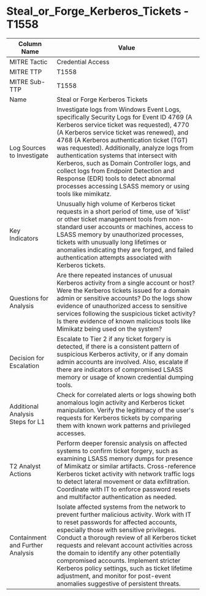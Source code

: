 # Steal_or_Forge_Kerberos_Tickets - T1558

| Column Name | Value |
|-------------|-------|
| MITRE Tactic | Credential Access |
| MITRE TTP | T1558 |
| MITRE Sub-TTP | T1558 |
| Name | Steal or Forge Kerberos Tickets |
| Log Sources to Investigate | Investigate logs from Windows Event Logs, specifically Security Logs for Event ID 4769 (A Kerberos service ticket was requested), 4770 (A Kerberos service ticket was renewed), and 4768 (A Kerberos authentication ticket (TGT) was requested). Additionally, analyze logs from authentication systems that intersect with Kerberos, such as Domain Controller logs, and collect logs from Endpoint Detection and Response (EDR) tools to detect abnormal processes accessing LSASS memory or using tools like mimikatz. |
| Key Indicators | Unusually high volume of Kerberos ticket requests in a short period of time, use of 'klist' or other ticket management tools from non-standard user accounts or machines, access to LSASS memory by unauthorized processes, tickets with unusually long lifetimes or anomalies indicating they are forged, and failed authentication attempts associated with Kerberos tickets. |
| Questions for Analysis | Are there repeated instances of unusual Kerberos activity from a single account or host? Were the Kerberos tickets issued for a domain admin or sensitive accounts? Do the logs show evidence of unauthorized access to sensitive services following the suspicious ticket activity? Is there evidence of known malicious tools like Mimikatz being used on the system? |
| Decision for Escalation | Escalate to Tier 2 if any ticket forgery is detected, if there is a consistent pattern of suspicious Kerberos activity, or if any domain admin accounts are involved. Also, escalate if there are indicators of compromised LSASS memory or usage of known credential dumping tools. |
| Additional Analysis Steps for L1 | Check for correlated alerts or logs showing both anomalous login activity and Kerberos ticket manipulation. Verify the legitimacy of the user's requests for Kerberos tickets by comparing them with known work patterns and privileged accesses. |
| T2 Analyst Actions | Perform deeper forensic analysis on affected systems to confirm ticket forgery, such as examining LSASS memory dumps for presence of Mimikatz or similar artifacts. Cross-reference Kerberos ticket activity with network traffic logs to detect lateral movement or data exfiltration. Coordinate with IT to enforce password resets and multifactor authentication as needed. |
| Containment and Further Analysis | Isolate affected systems from the network to prevent further malicious activity. Work with IT to reset passwords for affected accounts, especially those with sensitive privileges. Conduct a thorough review of all Kerberos ticket requests and relevant account activities across the domain to identify any other potentially compromised accounts. Implement stricter Kerberos policy settings, such as ticket lifetime adjustment, and monitor for post-event anomalies suggestive of persistent threats. |
